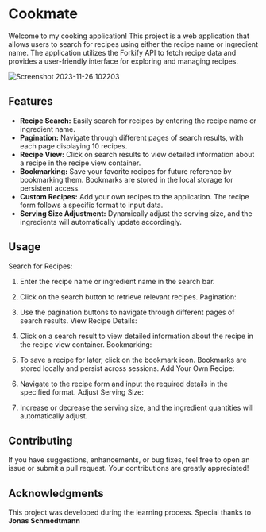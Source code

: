 # Cookmate

Welcome to my cooking application! This project is a web application that allows users to search for recipes using either the recipe name or ingredient name. The application utilizes the Forkify API to fetch recipe data and provides a user-friendly interface for exploring and managing recipes.


![Screenshot 2023-11-26 102203](https://github.com/suryasv0729/cookmate/assets/134188383/e8062f82-d57e-4bff-8b70-081e84301fb2)

## Features
* **Recipe Search:** Easily search for recipes by entering the recipe name or ingredient name.
* **Pagination:** Navigate through different pages of search results, with each page displaying 10 recipes.
* **Recipe View:** Click on search results to view detailed information about a recipe in the recipe view container.
* **Bookmarking:** Save your favorite recipes for future reference by bookmarking them. Bookmarks are stored in the local storage for persistent access.
* **Custom Recipes:** Add your own recipes to the application. The recipe form follows a specific format to input data.
* **Serving Size Adjustment:** Dynamically adjust the serving size, and the ingredients will automatically update accordingly.

## Usage
Search for Recipes:

1) Enter the recipe name or ingredient name in the search bar.
2) Click on the search button to retrieve relevant recipes.
Pagination:

3) Use the pagination buttons to navigate through different pages of search results.
View Recipe Details:

4) Click on a search result to view detailed information about the recipe in the recipe view container.
Bookmarking:

5) To save a recipe for later, click on the bookmark icon. Bookmarks are stored locally and persist across sessions.
Add Your Own Recipe:

6) Navigate to the recipe form and input the required details in the specified format.
Adjust Serving Size:

7) Increase or decrease the serving size, and the ingredient quantities will automatically adjust.

## Contributing
If you have suggestions, enhancements, or bug fixes, feel free to open an issue or submit a pull request. Your contributions are greatly appreciated!

## Acknowledgments
This project was developed during the learning process. Special thanks to **Jonas Schmedtmann**
